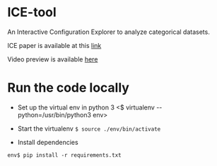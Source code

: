 # ICE-tool
An Interactive Configuration Explorer to analyze categorical datasets. 

ICE paper is available at this [link](http://www3.cs.stonybrook.edu/~mueller/papers/ICE_paper_Camera_ready.pdf)

Video preview is available [here](https://www.youtube.com/watch?v=0mD3IEjjq0U&feature=youtu.be)

# Run the code locally

* Set up the virtual env in python 3 <$ virtualenv --python=/usr/bin/python3 env>
 
* Start the virtualenv ```$ source ./env/bin/activate```

* Install dependencies 
```
env$ pip install -r requirements.txt
```
